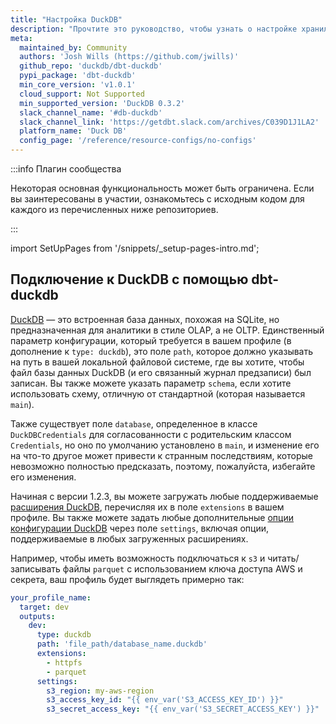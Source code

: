 ```yaml
---
title: "Настройка DuckDB"
description: "Прочтите это руководство, чтобы узнать о настройке хранилища DuckDB в dbt."
meta:
  maintained_by: Community
  authors: 'Josh Wills (https://github.com/jwills)'
  github_repo: 'duckdb/dbt-duckdb'
  pypi_package: 'dbt-duckdb'
  min_core_version: 'v1.0.1'
  cloud_support: Not Supported
  min_supported_version: 'DuckDB 0.3.2'
  slack_channel_name: '#db-duckdb'
  slack_channel_link: 'https://getdbt.slack.com/archives/C039D1J1LA2'
  platform_name: 'Duck DB'
  config_page: '/reference/resource-configs/no-configs'
---
```


:::info Плагин сообщества

Некоторая основная функциональность может быть ограничена. Если вы заинтересованы в участии, ознакомьтесь с исходным кодом для каждого из перечисленных ниже репозиториев.

:::

import SetUpPages from '/snippets/_setup-pages-intro.md';

<SetUpPages meta={frontMatter.meta} />


## Подключение к DuckDB с помощью dbt-duckdb

[DuckDB](http://duckdb.org) — это встроенная база данных, похожая на SQLite, но предназначенная для аналитики в стиле OLAP, а не OLTP. Единственный параметр конфигурации, который требуется в вашем профиле (в дополнение к `type: duckdb`), это поле `path`, которое должно указывать на путь в вашей локальной файловой системе, где вы хотите, чтобы файл базы данных DuckDB (и его связанный журнал предзаписи) был записан. Вы также можете указать параметр `schema`, если хотите использовать схему, отличную от стандартной (которая называется `main`).

Также существует поле `database`, определенное в классе `DuckDBCredentials` для согласованности с родительским классом `Credentials`, но оно по умолчанию установлено в `main`, и изменение его на что-то другое может привести к странным последствиям, которые невозможно полностью предсказать, поэтому, пожалуйста, избегайте его изменения.

Начиная с версии 1.2.3, вы можете загружать любые поддерживаемые [расширения DuckDB](https://duckdb.org/docs/extensions/overview), перечисляя их в поле `extensions` в вашем профиле. Вы также можете задать любые дополнительные [опции конфигурации DuckDB](https://duckdb.org/docs/sql/configuration) через поле `settings`, включая опции, поддерживаемые в любых загруженных расширениях.

Например, чтобы иметь возможность подключаться к `s3` и читать/записывать файлы `parquet` с использованием ключа доступа AWS и секрета, ваш профиль будет выглядеть примерно так:

<File name='profiles.yml'>

```yaml
your_profile_name:
  target: dev
  outputs:
    dev:
      type: duckdb
      path: 'file_path/database_name.duckdb'
      extensions:
        - httpfs
        - parquet
      settings:
        s3_region: my-aws-region
        s3_access_key_id: "{{ env_var('S3_ACCESS_KEY_ID') }}"
        s3_secret_access_key: "{{ env_var('S3_SECRET_ACCESS_KEY') }}"
```

</File>
